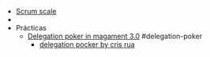- [Scrum scale](https://www.scrumatscale.com/scrum-at-scale-guide-online/)
-
- Prácticas
	- [Delegation poker in magament 3.0](https://management30.com/practice/delegation-poker/) #delegation-poker
		- [delegation pocker by cris rua](https://www.youtube.com/watch?v=MNNdyDFCq_s)